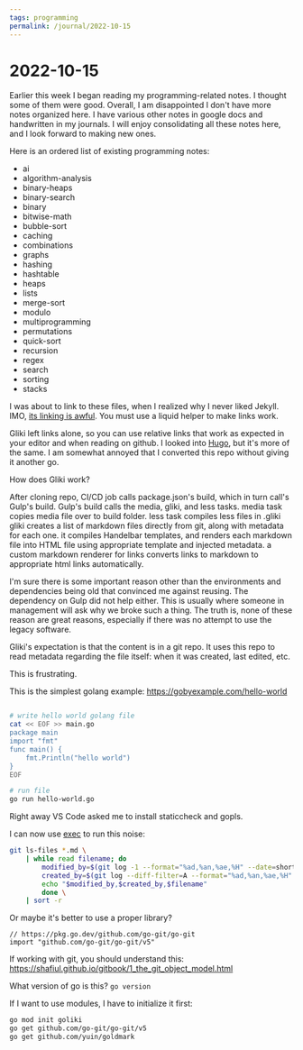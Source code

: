 ```yaml
---
tags: programming
permalink: /journal/2022-10-15
---
```


# 2022-10-15

Earlier this week I began reading my programming-related notes.
I thought some of them were good.
Overall, I am disappointed I don't have more notes organized here.
I have various other notes in google docs and handwritten in my journals.
I will enjoy consolidating all these notes here,
and I look forward to making new ones.

Here is an ordered list of existing programming notes:

- ai
- algorithm-analysis
- binary-heaps
- binary-search
- binary
- bitwise-math
- bubble-sort
- caching
- combinations
- graphs
- hashing
- hashtable
- heaps
- lists
- merge-sort
- modulo
- multiprogramming
- permutations
- quick-sort
- recursion
- regex
- search
- sorting
- stacks

I was about to link to these files, when I realized why I never liked Jekyll.
IMO, [its linking is awful](https://mademistakes.com/mastering-jekyll/how-to-link/).
You must use a liquid helper to make links work.

Gliki left links alone, so you can use relative links that work as expected in your editor and when reading on github.
I looked into [Hugo](https://gohugo.io/), but it's more of the same.
I am somewhat annoyed that I converted this repo without giving it another go.

How does Gliki work?

After cloning repo, CI/CD job calls package.json's build, which in turn call's Gulp's build.
Gulp's build calls the media, gliki, and less tasks.
media task copies media file over to build folder.
less task compiles less files in .gliki
gliki creates a list of markdown files directly from git, along with metadata for each one.
it compiles Handelbar templates, and renders each markdown file into HTML file using appropriate template and injected metadata.
a custom markdown renderer for links converts links to markdown to appropriate html links automatically.

I'm sure there is some important reason other than the environments and dependencies being old that convinced me against reusing.
The dependency on Gulp did not help either.
This is usually where someone in management will ask why we broke such a thing.
The truth is, none of these reason are great reasons,
especially if there was no attempt to use the legacy software.

Gliki's expectation is that the content is in a git repo.
It uses this repo to read metadata regarding the file itself:
when it was created, last edited, etc.

This is frustrating.

This is the simplest golang example: https://gobyexample.com/hello-world

```bash

# write hello world golang file
cat << EOF >> main.go
package main
import "fmt"
func main() {
    fmt.Println("hello world")
}
EOF

# run file
go run hello-world.go
```

Right away VS Code asked me to install staticcheck and gopls.

I can now use [exec](https://gobyexample.com/spawning-processes) to run this noise:

```bash
git ls-files *.md \
    | while read filename; do
        modified_by=$(git log -1 --format="%ad,%an,%ae,%H" --date=short -- $filename)
        created_by=$(git log --diff-filter=A --format="%ad,%an,%ae,%H" --date=short -- $filename)
        echo "$modified_by,$created_by,$filename"
        done \
    | sort -r
```

Or maybe it's better to use a proper library?

```golang
// https://pkg.go.dev/github.com/go-git/go-git
import "github.com/go-git/go-git/v5"
```

If working with git, you should understand this: https://shafiul.github.io/gitbook/1_the_git_object_model.html

What version of go is this? `go version`

If I want to use modules, I have to initialize it first:

```bash
go mod init goliki
go get github.com/go-git/go-git/v5
go get github.com/yuin/goldmark
```
